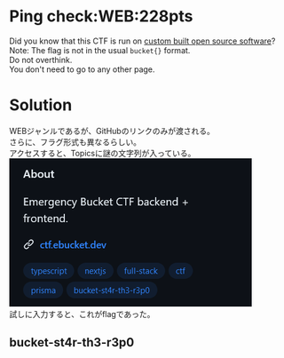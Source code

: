 # Ping check:WEB:228pts
Did you know that this CTF is run on [custom built open source software](https://github.com/EmergencyBucket/pail)? Note: The flag is not in the usual `bucket{}` format.  
Do not overthink.  
You don't need to go to any other page.  

# Solution
WEBジャンルであるが、GitHubのリンクのみが渡される。  
さらに、フラグ形式も異なるらしい。  
アクセスすると、Topicsに謎の文字列が入っている。  
![image.png](images/image.png)  
試しに入力すると、これがflagであった。  

## bucket-st4r-th3-r3p0